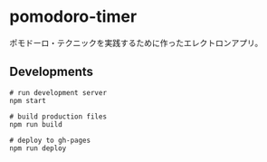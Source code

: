 # pomodoro-timer

ポモドーロ・テクニックを実践するために作ったエレクトロンアプリ。

## Developments
```
# run development server
npm start

# build production files
npm run build

# deploy to gh-pages
npm run deploy
```